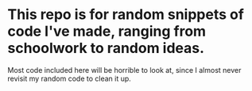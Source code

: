 # This repo is for random snippets of code I've made, ranging from schoolwork to random ideas.

Most code included here will be horrible to look at, since I almost never revisit my random code to clean it up.
